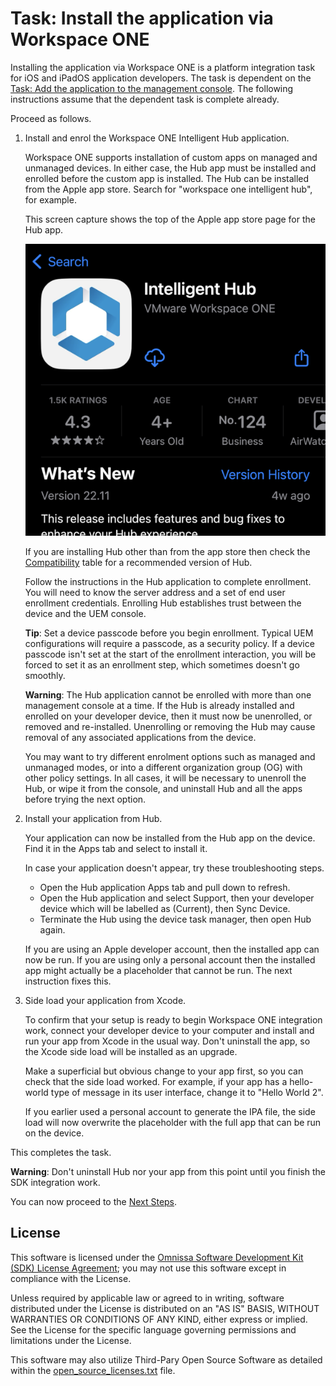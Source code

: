 # Task: Install the application via Workspace ONE
Installing the application via Workspace ONE is a platform integration task for
iOS and iPadOS application developers. The task is dependent on the
[Task: Add the application to the management console](../05Task_Add-the-application-to-the-management-console/readme.md).
The following instructions assume that the dependent task is complete already.

Proceed as follows.

1.  Install and enrol the Workspace ONE Intelligent Hub application.

    Workspace ONE supports installation of custom apps on managed and unmanaged
    devices. In either case, the Hub app must be installed and enrolled before
    the custom app is installed. The Hub can be installed from the Apple app
    store. Search for "workspace one intelligent hub", for example.

    This screen capture shows the top of the Apple app store page for the Hub
    app.

    ![**Screen Capture:** Apple app store page for Workspace ONE Intelligent Hub](Screen_AppStoreIntelligentHub.png)

    If you are installing Hub other than from the app store then check the
    [Compatibility](../02PrerequisiteConditions/01Compatibility/readme.md) table
    for a recommended version of Hub.

    Follow the instructions in the Hub application to complete enrollment. You
    will need to know the server address and a set of end user enrollment
    credentials. Enrolling Hub establishes trust between the device and the UEM
    console.

    **Tip**: Set a device passcode before you begin enrollment. Typical UEM
    configurations will require a passcode, as a security policy. If a device
    passcode isn't set at the start of the enrollment interaction, you will be
    forced to  set it as an enrollment step, which sometimes doesn't go
    smoothly.

    **Warning**: The Hub application cannot be enrolled with more than one
    management console at a time. If the Hub is already installed and enrolled
    on your developer device, then it must now be unenrolled, or removed and
    re-installed. Unenrolling or removing the Hub may cause removal of any
    associated applications from the device.
    
    You may want to try different enrolment options such as managed and
    unmanaged modes, or into a different organization group (OG) with other
    policy settings. In all cases, it will be necessary to unenroll the Hub, or
    wipe it from the console, and uninstall Hub and all the apps before trying
    the next option.

2.  Install your application from Hub.

    Your application can now be installed from the Hub app on the device. Find
    it in the Apps tab and select to install it.

    In case your application doesn't appear, try these troubleshooting steps.

    -   Open the Hub application Apps tab and pull down to refresh.
    -   Open the Hub application and select Support, then your developer device
        which will be labelled as (Current), then Sync Device.
    -   Terminate the Hub using the device task manager, then open Hub again.

    If you are using an Apple developer account, then the installed app can now
    be run. If you are using only a personal account then the installed app
    might actually be a placeholder that cannot be run. The next instruction
    fixes this.

3.  Side load your application from Xcode.

    To confirm that your setup is ready to begin Workspace ONE integration work,
    connect your developer device to your computer and install and run your app
    from Xcode in the usual way. Don't uninstall the app, so the Xcode side load
    will be installed as an upgrade.

    Make a superficial but obvious change to your app first, so you can check
    that the side load worked. For example, if your app has a hello-world type
    of message in its user interface, change it to "Hello World 2".

    If you earlier used a personal account to generate the IPA file, the side
    load will now overwrite the placeholder with the full app that can be run on
    the device.

This completes the task.

**Warning**: Don't uninstall Hub nor your app from this point until you finish
the SDK integration work.

You can now proceed to the [Next Steps](../07Next-Steps/readme.md).

## License

This software is licensed under the [Omnissa Software Development Kit (SDK) License Agreement](https://static.omnissa.com/sites/default/files/omnissa-sdk-agreement.pdf); you may not use this software except in compliance with the License.

Unless required by applicable law or agreed to in writing, software distributed under the License is distributed on an "AS IS" BASIS, WITHOUT WARRANTIES OR CONDITIONS OF ANY KIND, either express or implied. See the License for the specific language governing permissions and limitations under the License.

This software may also utilize Third-Pary Open Source Software as detailed within the [open_source_licenses.txt](open_source_licenses.txt) file.
